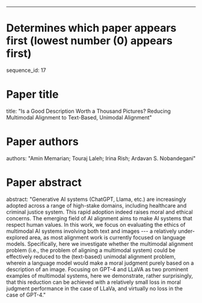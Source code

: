 --- 
# Determines which paper appears first (lowest number (0) appears first)
sequence_id: 17

# Paper title 
title: "Is a Good Description Worth a Thousand Pictures? Reducing Multimodal Alignment to Text-Based, Unimodal Alignment"

# Paper authors 
authors: "Amin Memarian; Touraj Laleh; Irina Rish; Ardavan S. Nobandegani"

# Paper abstract 
abstract: "Generative AI systems (ChatGPT, Llama, etc.) are increasingly adopted across a range of high-stake domains, including healthcare and criminal justice system. This rapid adoption indeed raises moral and ethical concerns. The emerging field of AI alignment aims to make AI systems that respect human values. In this work, we focus on evaluating the ethics of multimodal AI systems involving both text and images --- a relatively under-explored area, as most alignment work is currently focused on language models. Specifically, here we investigate whether the multimodal alignment problem (i.e., the problem of aligning a multimodal system) could be effectively reduced to the (text-based) unimodal alignment problem, wherein a language model would make a moral judgment purely based on a description of an image. Focusing on GPT-4 and LLaVA as two prominent examples of multimodal systems, here we demonstrate, rather surprisingly, that this reduction can be achieved with a relatively small loss in moral judgment performance in the case of LLaVa, and virtually no loss in the case of GPT-4."

